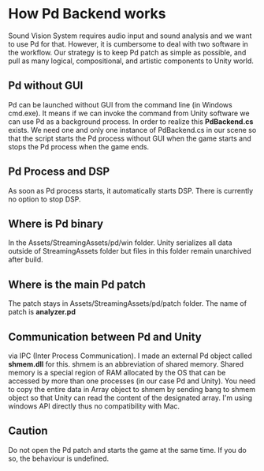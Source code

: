 # How Pd Backend works

Sound Vision System requires audio input and sound analysis and we want to use Pd for that. However, it is cumbersome to deal with two software in the workflow. Our strategy is to keep Pd patch as simple as possible, and pull as many logical, compositional, and artistic components to Unity world.

## Pd without GUI

Pd can be launched without GUI from the command line (in Windows cmd.exe). It means if we can invoke the command from Unity software we can use Pd as a background process. In order to realize this **PdBackend.cs** exists. We need one and only one instance of PdBackend.cs in our scene so that the script starts the Pd process without GUI when the game starts and stops the Pd process when the game ends. 

## Pd Process and DSP

As soon as Pd process starts, it automatically starts DSP. There is currently no option to stop DSP.

## Where is Pd binary

In the Assets/StreamingAssets/pd/win folder. Unity serializes all data outside of StreamingAssets folder but files in this folder remain unarchived after build.

## Where is the main Pd patch

The patch stays in Assets/StreamingAssets/pd/patch folder. The name of patch is **analyzer.pd**

## Communication between Pd and Unity

via IPC (Inter Process Communication). I made an external Pd object called **shmem.dll** for this. shmem is an abbreviation of shared memory. Shared memory is a special region of RAM allocated by the OS that can be accessed by more than one processes (in our case Pd and Unity). You need to copy the entire data in Array object to shmem by sending bang to shmem object so that Unity can read the content of the designated array.  I'm using windows API directly thus no compatibility with Mac.

## Caution

Do not open the Pd patch and starts the game at the same time. If you do so, the behaviour is undefined.

